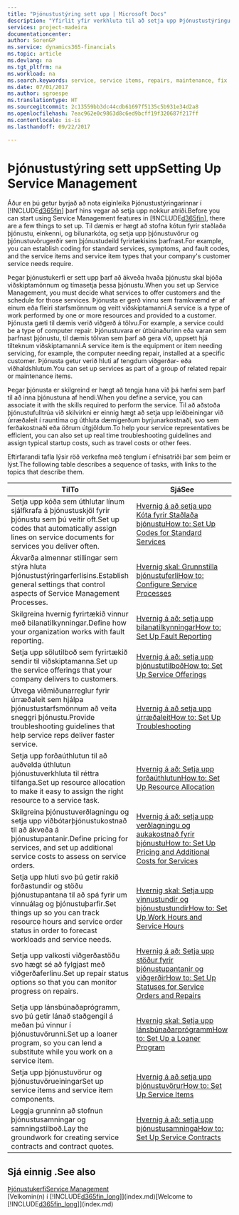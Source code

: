 ```yaml
---
title: "Þjónustustýring sett upp | Microsoft Docs"
description: "Yfirlit yfir verkhluta til að setja upp Þjónustustýringu sem hentar því hvernig fyrirtæki þitt stýrir þjónustunni."
services: project-madeira
documentationcenter: 
author: SorenGP
ms.service: dynamics365-financials
ms.topic: article
ms.devlang: na
ms.tgt_pltfrm: na
ms.workload: na
ms.search.keywords: service, service items, repairs, maintenance, fix
ms.date: 07/01/2017
ms.author: sgroespe
ms.translationtype: HT
ms.sourcegitcommit: 2c13559bb3dc44cdb61697f5135c5b931e34d2a8
ms.openlocfilehash: 7eac962e0c9863d8c6ed9bcff19f320687f217ff
ms.contentlocale: is-is
ms.lasthandoff: 09/22/2017

---
```


# <a name="setting-up-service-management"></a><span data-ttu-id="74f81-103">Þjónustustýring sett upp</span><span class="sxs-lookup"><span data-stu-id="74f81-103">Setting Up Service Management</span></span>
<span data-ttu-id="74f81-104">Áður en þú getur byrjað að nota eiginleika Þjónustustýringarinnar í [!INCLUDE[d365fin](includes/d365fin_md.md)] þarf hins vegar að setja upp nokkur atriði.</span><span class="sxs-lookup"><span data-stu-id="74f81-104">Before you can start using Service Management features in [!INCLUDE[d365fin](includes/d365fin_md.md)], there are a few things to set up.</span></span> <span data-ttu-id="74f81-105">Til dæmis er hægt að stofna kótun fyrir staðlaða þjónustu, einkenni, og bilunarkóta, og setja upp þjónustuvörur og þjónustuvörugerðir sem þjónustudeild fyrirtækisins þarfnast.</span><span class="sxs-lookup"><span data-stu-id="74f81-105">For example, you can establish coding for standard services, symptoms, and fault codes, and the service items and service item types that your company's customer service needs require.</span></span>  

<span data-ttu-id="74f81-106">Þegar þjónustukerfi er sett upp þarf að ákveða hvaða þjónustu skal bjóða viðskiptamönnum og tímasetja þessa þjónustu.</span><span class="sxs-lookup"><span data-stu-id="74f81-106">When you set up Service Management, you must decide what services to offer customers and the schedule for those services.</span></span> <span data-ttu-id="74f81-107">Þjónusta er gerð vinnu sem framkvæmd er af einum eða fleiri starfsmönnum og veitt viðskiptamanni.</span><span class="sxs-lookup"><span data-stu-id="74f81-107">A service is a type of work performed by one or more resources and provided to a customer.</span></span> <span data-ttu-id="74f81-108">Þjónusta gæti til dæmis verið viðgerð á tölvu.</span><span class="sxs-lookup"><span data-stu-id="74f81-108">For example, a service could be a type of computer repair.</span></span> <span data-ttu-id="74f81-109">Þjónustuvara er útbúnaðurinn eða varan sem þarfnast þjónustu, til dæmis tölvan sem þarf að gera við, uppsett hjá tilteknum viðskiptamanni.</span><span class="sxs-lookup"><span data-stu-id="74f81-109">A service item is the equipment or item needing servicing, for example, the computer needing repair, installed at a specific customer.</span></span> <span data-ttu-id="74f81-110">Þjónusta getur verið hluti af tengdum viðgerðar- eða viðhaldshlutum.</span><span class="sxs-lookup"><span data-stu-id="74f81-110">You can set up services as part of a group of related repair or maintenance items.</span></span>  
  
<span data-ttu-id="74f81-111">Þegar þjónusta er skilgreind er hægt að tengja hana við þá hæfni sem þarf til að inna þjónustuna af hendi.</span><span class="sxs-lookup"><span data-stu-id="74f81-111">When you define a service, you can associate it with the skills required to perform the service.</span></span> <span data-ttu-id="74f81-112">Til að aðstoða þjónustufulltrúa við skilvirkni er einnig hægt að setja upp leiðbeiningar við úrræðaleit í rauntíma og úthluta dæmigerðum byrjunarkostnaði, svo sem ferðakostnaði eða öðrum útgjöldum.</span><span class="sxs-lookup"><span data-stu-id="74f81-112">To help your service representatives be efficient, you can also set up real time troubleshooting guidelines and assign typical startup costs, such as travel costs or other fees.</span></span>  

<span data-ttu-id="74f81-113">Eftirfarandi tafla lýsir röð verkefna með tenglum í efnisatriði þar sem þeim er lýst.</span><span class="sxs-lookup"><span data-stu-id="74f81-113">The following table describes a sequence of tasks, with links to the topics that describe them.</span></span>  
  
| <span data-ttu-id="74f81-114">Til</span><span class="sxs-lookup"><span data-stu-id="74f81-114">To</span></span> | <span data-ttu-id="74f81-115">Sjá</span><span class="sxs-lookup"><span data-stu-id="74f81-115">See</span></span> |
| --- | --- |
| <span data-ttu-id="74f81-116">Setja upp kóða sem úthlutar línum sjálfkrafa á þjónustuskjöl fyrir þjónustu sem þú veitir oft.</span><span class="sxs-lookup"><span data-stu-id="74f81-116">Set up codes that automatically assign lines on service documents for services you deliver often.</span></span> |[<span data-ttu-id="74f81-117">Hvernig á að setja upp Kóta fyrir Staðlaða þjónustu</span><span class="sxs-lookup"><span data-stu-id="74f81-117">How to: Set Up Codes for Standard Services</span></span>](service-how-setup-service-coding.md)|
| <span data-ttu-id="74f81-118">Ákvarða almennar stillingar sem stýra hluta Þjónustustýringarferlisins.</span><span class="sxs-lookup"><span data-stu-id="74f81-118">Establish general settings that control aspects of Service Management Processes.</span></span>|[<span data-ttu-id="74f81-119">Hvernig skal: Grunnstilla þjónustuferli</span><span class="sxs-lookup"><span data-stu-id="74f81-119">How to: Configure Service Processes</span></span>](service-setup-service-processes.md)|
| <span data-ttu-id="74f81-120">Skilgreina hvernig fyrirtækið vinnur með bilanatilkynningar.</span><span class="sxs-lookup"><span data-stu-id="74f81-120">Define how your organization works with fault reporting.</span></span> |[<span data-ttu-id="74f81-121">Hvernig á að: setja upp bilanatilkynningar</span><span class="sxs-lookup"><span data-stu-id="74f81-121">How to: Set Up Fault Reporting</span></span>](service-how-setup-fault-reporting.md) |
| <span data-ttu-id="74f81-122">Setja upp sölutilboð sem fyrirtækið sendir til viðskiptamanna.</span><span class="sxs-lookup"><span data-stu-id="74f81-122">Set up the service offerings that your company delivers to customers.</span></span>|[<span data-ttu-id="74f81-123">Hvernig á að: setja upp þjónustutilboð</span><span class="sxs-lookup"><span data-stu-id="74f81-123">How to: Set Up Service Offerings</span></span>](service-how-setup-service-offerings.md)|
| <span data-ttu-id="74f81-124">Útvega viðmiðunarreglur fyrir úrræðaleit sem hjálpa þjónustustarfsmönnum að veita sneggri þjónustu.</span><span class="sxs-lookup"><span data-stu-id="74f81-124">Provide troubleshooting guidelines that help service reps deliver faster service.</span></span> |[<span data-ttu-id="74f81-125">Hvernig á að setja upp úrræðaleit</span><span class="sxs-lookup"><span data-stu-id="74f81-125">How to: Set Up Troubleshooting</span></span>](service-how-setup-troubleshooting.md) |
| <span data-ttu-id="74f81-126">Setja upp forðaúthlutun til að auðvelda úthlutun þjónustuverkhluta til réttra tilfanga.</span><span class="sxs-lookup"><span data-stu-id="74f81-126">Set up resource allocation to make it easy to assign the right resource to a service task.</span></span> |[<span data-ttu-id="74f81-127">Hvernig á að: Setja upp forðaúthlutun</span><span class="sxs-lookup"><span data-stu-id="74f81-127">How to: Set Up Resource Allocation</span></span>](service-how-setup-resource-allocation.md) |
| <span data-ttu-id="74f81-128">Skilgreina þjónustuverðlagningu og setja upp viðbótarþjónustukostnað til að ákveða á þjónustupantanir.</span><span class="sxs-lookup"><span data-stu-id="74f81-128">Define pricing for services, and set up additional service costs to assess on service orders.</span></span> |[<span data-ttu-id="74f81-129">Hvernig á að: setja upp verðlagningu og aukakostnað fyrir þjónustu</span><span class="sxs-lookup"><span data-stu-id="74f81-129">How to: Set Up Pricing and Additional Costs for Services</span></span>](service-how-setup-service-costs-pricing.md)|
| <span data-ttu-id="74f81-130">Setja upp hluti svo þú getir rakið forðastundir og stöðu þjónustupantana til að spá fyrir um vinnuálag og þjónustuþarfir.</span><span class="sxs-lookup"><span data-stu-id="74f81-130">Set things up so you can track resource hours and service order status in order to forecast workloads and service needs.</span></span>|[<span data-ttu-id="74f81-131">Hvernig skal: Setja upp vinnustundir og þjónustustundir</span><span class="sxs-lookup"><span data-stu-id="74f81-131">How to: Set Up Work Hours and Service Hours</span></span>](service-how-setup-work-service-hours.md)|
| <span data-ttu-id="74f81-132">Setja upp valkosti viðgerðastöðu svo hægt sé að fylgjast með viðgerðaferlinu.</span><span class="sxs-lookup"><span data-stu-id="74f81-132">Set up repair status options so that you can monitor progress on repairs.</span></span> | [<span data-ttu-id="74f81-133">Hvernig á að: Setja upp stöður fyrir þjónustupantanir og viðgerðir</span><span class="sxs-lookup"><span data-stu-id="74f81-133">How to: Set Up Statuses for Service Orders and Repairs</span></span>](service-order-repair-status.md)|
| <span data-ttu-id="74f81-134">Setja upp lánsbúnaðaprógramm, svo þú getir lánað staðgengil á meðan þú vinnur í þjónustuvörunni.</span><span class="sxs-lookup"><span data-stu-id="74f81-134">Set up a loaner program, so you can lend a substitute while you work on a service item.</span></span> |[<span data-ttu-id="74f81-135">Hvernig skal: Setja upp lánsbúnaðarprógramm</span><span class="sxs-lookup"><span data-stu-id="74f81-135">How to: Set Up a Loaner Program</span></span>](service-how-setup-loaner-program.md) |
| <span data-ttu-id="74f81-136">Setja upp þjónustuvörur og þjónustuvörueiningar</span><span class="sxs-lookup"><span data-stu-id="74f81-136">Set up service items and service item components.</span></span> |[<span data-ttu-id="74f81-137">Hvernig á að setja upp þjónustuvörur</span><span class="sxs-lookup"><span data-stu-id="74f81-137">How to: Set Up Service Items</span></span>](service-how-setup-service-items.md) |
| <span data-ttu-id="74f81-138">Leggja grunninn að stofnun þjónustusamningar og samningstilboð.</span><span class="sxs-lookup"><span data-stu-id="74f81-138">Lay the groundwork for creating service contracts and contract quotes.</span></span> |[<span data-ttu-id="74f81-139">Hvernig á að: setja upp þjónustusamninga</span><span class="sxs-lookup"><span data-stu-id="74f81-139">How to: Set Up Service Contracts</span></span>](service-how-setup-service-contracts.md) |

## <a name="see-also"></a><span data-ttu-id="74f81-140">Sjá einnig .</span><span class="sxs-lookup"><span data-stu-id="74f81-140">See also</span></span>
[<span data-ttu-id="74f81-141">Þjónustukerfi</span><span class="sxs-lookup"><span data-stu-id="74f81-141">Service Management</span></span>](service-service.md)  
<span data-ttu-id="74f81-142">[Velkomin(n) í [!INCLUDE[d365fin_long](includes/d365fin_long_md.md)]](index.md)</span><span class="sxs-lookup"><span data-stu-id="74f81-142">[Welcome to [!INCLUDE[d365fin_long](includes/d365fin_long_md.md)]](index.md)</span></span>  

